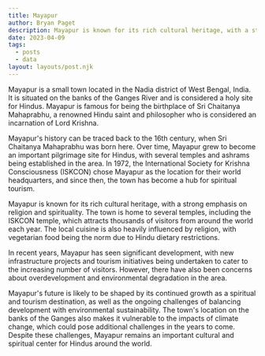 ```yaml
---
title: Mayapur
author: Bryan Paget
description: Mayapur is known for its rich cultural heritage, with a strong emphasis on religion and spirituality.
date: 2023-04-09
tags:
  - posts
  - data
layout: layouts/post.njk
---
```


Mayapur is a small town located in the Nadia district of West Bengal, India. It is situated on the banks of the Ganges River and is considered a holy site for Hindus. Mayapur is famous for being the birthplace of Sri Chaitanya Mahaprabhu, a renowned Hindu saint and philosopher who is considered an incarnation of Lord Krishna.

Mayapur's history can be traced back to the 16th century, when Sri Chaitanya Mahaprabhu was born here. Over time, Mayapur grew to become an important pilgrimage site for Hindus, with several temples and ashrams being established in the area. In 1972, the International Society for Krishna Consciousness (ISKCON) chose Mayapur as the location for their world headquarters, and since then, the town has become a hub for spiritual tourism.

Mayapur is known for its rich cultural heritage, with a strong emphasis on religion and spirituality. The town is home to several temples, including the ISKCON temple, which attracts thousands of visitors from around the world each year. The local cuisine is also heavily influenced by religion, with vegetarian food being the norm due to Hindu dietary restrictions.

In recent years, Mayapur has seen significant development, with new infrastructure projects and tourism initiatives being undertaken to cater to the increasing number of visitors. However, there have also been concerns about overdevelopment and environmental degradation in the area.

Mayapur's future is likely to be shaped by its continued growth as a spiritual and tourism destination, as well as the ongoing challenges of balancing development with environmental sustainability. The town's location on the banks of the Ganges also makes it vulnerable to the impacts of climate change, which could pose additional challenges in the years to come. Despite these challenges, Mayapur remains an important cultural and spiritual center for Hindus around the world.
